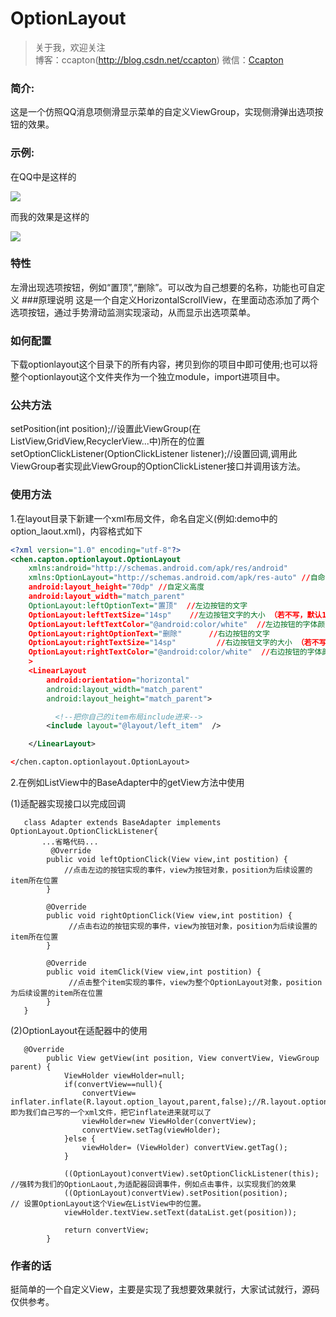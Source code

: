 # OptionLayout
> 关于我，欢迎关注  
  博客：ccapton(http://blog.csdn.net/ccapton) 微信：[Ccapton]()   
 
### 简介: 

这是一个仿照QQ消息项侧滑显示菜单的自定义ViewGroup，实现侧滑弹出选项按钮的效果。

### 示例:  

在QQ中是这样的

![](https://raw.githubusercontent.com/Ccapton/optionLayout/master/qq.gif)

而我的效果是这样的

![](https://raw.githubusercontent.com/Ccapton/optionLayout/master/my.gif)



### 特性 

左滑出现选项按钮，例如“置顶”,“删除”。可以改为自己想要的名称，功能也可自定义
###原理说明
这是一个自定义HorizontalScrollView，在里面动态添加了两个选项按钮，通过手势滑动监测实现滚动，从而显示出选项菜单。

### 如何配置

下载optionlayout这个目录下的所有内容，拷贝到你的项目中即可使用;也可以将整个optionlayout这个文件夹作为一个独立module，import进项目中。

### 公共方法

setPosition(int position);//设置此ViewGroup(在ListView,GridView,RecyclerView...中)所在的位置
setOptionClickListener(OptionClickListener listener);//设置回调,调用此ViewGroup者实现此ViewGroup的OptionClickListener接口并调用该方法。

### 使用方法

1.在layout目录下新建一个xml布局文件，命名自定义(例如:demo中的option_laout.xml)，内容格式如下

``` xml
<?xml version="1.0" encoding="utf-8"?>
<chen.capton.optionlayout.OptionLayout
    xmlns:android="http://schemas.android.com/apk/res/android"
    xmlns:OptionLayout="http://schemas.android.com/apk/res-auto" //自命名空间
    android:layout_height="70dp" //自定义高度
    android:layout_width="match_parent" 
    OptionLayout:leftOptionText="置顶"  //左边按钮的文字
    OptionLayout:leftTextSize="14sp"    //左边按钮文字的大小 （若不写，默认14sp）
    OptionLayout:leftTextColor="@android:color/white"  //左边按钮的字体颜色
    OptionLayout:rightOptionText="删除"      //右边按钮的文字
    OptionLayout:rightTextSize="14sp"         //右边按钮文字的大小 （若不写，默认14sp）
    OptionLayout:rightTextColor="@android:color/white"  //右边按钮的字体颜色
    >
    <LinearLayout
        android:orientation="horizontal"
        android:layout_width="match_parent"
        android:layout_height="match_parent">

          <!--把你自己的item布局include进来-->
        <include layout="@layout/left_item"  />

    </LinearLayout>

</chen.capton.optionlayout.OptionLayout>
``` 
2.在例如ListView中的BaseAdapter中的getView方法中使用

(1)适配器实现接口以完成回调
``` code
   class Adapter extends BaseAdapter implements OptionLayout.OptionClickListener{
       ...省略代码...
         @Override
        public void leftOptionClick(View view,int postition) {
            //点击左边的按钮实现的事件，view为按钮对象，position为后续设置的item所在位置
        }

        @Override
        public void rightOptionClick(View view,int postition) {
             //点击右边的按钮实现的事件，view为按钮对象，position为后续设置的item所在位置
        }

        @Override
        public void itemClick(View view,int postition) {
             //点击整个item实现的事件，view为整个OptionLayout对象，position为后续设置的item所在位置
        }
   }
``` 
(2)OptionLayout在适配器中的使用
``` code
   @Override
        public View getView(int position, View convertView, ViewGroup parent) {
            ViewHolder viewHolder=null;
            if(convertView==null){
                convertView= inflater.inflate(R.layout.option_layout,parent,false);//R.layout.option_layout即为我们自己写的一个xml文件，把它inflate进来就可以了
                viewHolder=new ViewHolder(convertView);
                convertView.setTag(viewHolder);
            }else {
                viewHolder= (ViewHolder) convertView.getTag();
            }

            ((OptionLayout)convertView).setOptionClickListener(this); //强转为我们的OptionLaout,为适配器回调事件，例如点击事件，以实现我们的效果
            ((OptionLayout)convertView).setPosition(position);       // 设置OptionLayout这个View在ListView中的位置。
            viewHolder.textView.setText(dataList.get(position));

            return convertView;
        }
```
### 作者的话
 挺简单的一个自定义View，主要是实现了我想要效果就行，大家试试就行，源码仅供参考。

